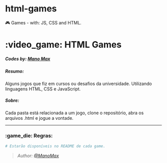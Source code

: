 # html-games
🎮 Games - with: JS, CSS and HTML.

<h1> :video_game: HTML Games </h1>
<h5>
  Codes by: <a href="https://github.com/ManoMax">Mano Max</a>
</h5>

<p>
  <h5>Resumo:</h5>
  
  Alguns jogos que fiz em cursos ou desafios da universidade. Utilizando linguagens HTML, CSS e JavaScript.
  
  <h5>Sobre:</h5>
  
  Cada pasta está relacionada a um jogo, clone o repositório, abra os arquivos .html e jogue a vontade.
</p>

____

<h3> :game_die: Regras: </h3>

```bash
# Estarão disponíveis no README de cada game.
```

<p><i>
  
>*Author: [@ManoMax](https://github.com/ManoMax)*

</i></p>
